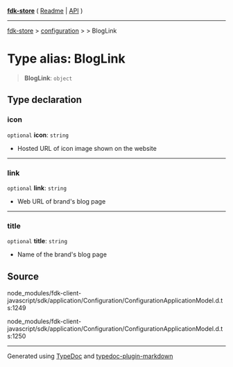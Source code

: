 [**fdk-store**](../../../README.md) ( [Readme](../../../README.md) \| [API](../../../API.md) )

---

[fdk-store](../../../API.md) > [configuration](../../README.md) > [<internal>](../README.md) > BlogLink

# Type alias: BlogLink

> **BlogLink**: `object`

## Type declaration

### icon

`optional` **icon**: `string`

- Hosted URL of icon image shown on the website

---

### link

`optional` **link**: `string`

- Web URL of brand's blog page

---

### title

`optional` **title**: `string`

- Name of the brand's blog page

## Source

node_modules/fdk-client-javascript/sdk/application/Configuration/ConfigurationApplicationModel.d.ts:1249

node_modules/fdk-client-javascript/sdk/application/Configuration/ConfigurationApplicationModel.d.ts:1250

---

Generated using [TypeDoc](https://typedoc.org/) and [typedoc-plugin-markdown](https://www.npmjs.com/package/typedoc-plugin-markdown)
